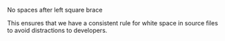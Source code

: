 No spaces after left square brace

This ensures that we have a consistent rule for white space in source
files to avoid distractions to developers.

